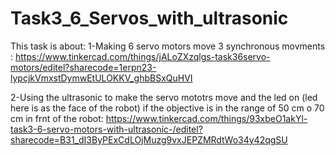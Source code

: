 # Task3_6_Servos_with_ultrasonic
This task is about:
1-Making 6 servo motors move 3 synchronous movments :
https://www.tinkercad.com/things/jALoZXzqlgs-task36servo-motors/editel?sharecode=1erpn23-lypcjkVmxstDymwEtULOKKV_ghbBSxQuHVI

2-Using the ultrasonic to make the servo mototrs move and the led on (led here is as the face of the robot) if the objective is in the range of 50 cm o 70 cm in frnt of the robot:
https://www.tinkercad.com/things/93xbeO1akYl-task3-6-servo-motors-with-ultrasonic-/editel?sharecode=B31_dI3ByPExCdLOjMuzg9vxJEPZMRdtWo34y42qgSU
